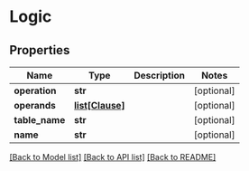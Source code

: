 # Logic

## Properties
Name | Type | Description | Notes
------------ | ------------- | ------------- | -------------
**operation** | **str** |  | [optional] 
**operands** | [**list[Clause]**](Clause.md) |  | [optional] 
**table_name** | **str** |  | [optional] 
**name** | **str** |  | [optional] 

[[Back to Model list]](../README.md#documentation-for-models) [[Back to API list]](../README.md#documentation-for-api-endpoints) [[Back to README]](../README.md)


